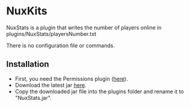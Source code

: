 NuxKits
=======

NuxStats is a plugin that writes the number of players online in plugins/NuxStats/playersNumber.txt

There is no configuration file or commands.

Installation
------------

* First, you need the Permissions plugin ([here](http://forums.bukkit.org/threads/admn-info-permissions-v2-0-revolutionizing-the-group-system.1403/)).
* Download the latest jar [here](https://github.com/N4th4/NuxStats/downloads).
* Copy the downloaded jar file into the plugins folder and rename it to "NuxStats.jar".
